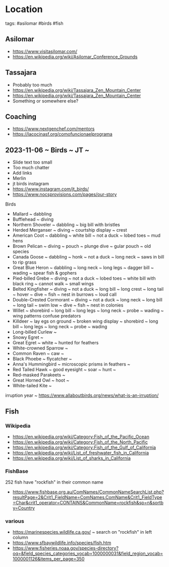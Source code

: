 # Location

tags: #asilomar #birds #fish

## Asilomar

* https://www.visitasilomar.com/
* https://en.wikipedia.org/wiki/Asilomar_Conference_Grounds


## Tassajara

* Probably too much
* https://en.wikipedia.org/wiki/Tassajara_Zen_Mountain_Center
* https://en.wikipedia.org/wiki/Tassajara_Zen_Mountain_Center
* Something or somewhere else?

## Coaching

* https://www.nextgenchef.com/mentors
* https://lacocinasf.org/comofuncionaelprograma


## 2023-11-06 ~ Birds ~ JT ~

* Slide text too small
* Too much chatter
* Add links
* Merlin
* jt birds instagram
* https://www.instagram.com/jt_birds/
* https://www.nocsprovisions.com/pages/our-story

Birds

* Mallard ~ dabbling
* Bufflehead ~ diving
* Northern Shoveler ~ dabbling ~ big bill with bristles
* Herded Merganser ~ diving ~ courtship display ~ crest
* American Coot ~ dabbling ~ white bill ~ not a duck ~ lobed toes ~ mud hens
* Brown Pelican ~ diving ~ pouch ~ plunge dive ~ gular pouch ~ old species
* Canada Goose ~ dabbling ~ honk ~ not a duck ~ long neck ~ saws in bill to rip grass
* Great Blue Heron ~ dabbling ~ long neck ~ long legs ~ dagger bill ~ wading ~ spear fish & gophers
* Pied-billed Grebe ~ diving ~ not a duck ~ lobed toes ~ white bill with black ring ~ cannot walk ~ small wings
* Belted Kingfisher ~ diving ~ not a duck ~ long bill ~ long crest ~ long tail ~ hover ~ dive ~ fish ~ nest in burrows ~ loud call
* Double-Crested Cormorant ~ diving ~ not a duck ~ long neck ~ long bill ~ long tail ~ swim low ~ dive ~ fish ~ nest in colonies
* Willet ~ shorebird ~ long bill ~ long legs ~ long neck ~ probe ~ wading ~ wing patterns confuse predators
* Killdeer ~ lay egs on ground ~ broken wing display ~ shorebird ~ long bill ~ long legs ~ long neck ~ probe ~ wading
* Long-billed Curlew ~
* Snowy Egret ~
* Great Egret ~ white ~ hunted for feathers
* White-crowned Sparrow ~
* Common Raven ~ caw ~
* Black Phoebe ~ flycatcher ~
* Anna's Hummingbird ~ microscopic prisms in feathers ~
* Red Tailed Hawk ~ good eyesight ~ soar ~ hunt ~
* Red-masked Parakeets ~
* Great Horned Owl ~ hoot ~
* White-tailed Kite ~

irruption year ~ https://www.allaboutbirds.org/news/what-is-an-irruption/


## Fish

### Wikipedia

* https://en.wikipedia.org/wiki/Category:Fish_of_the_Pacific_Ocean
* https://en.wikipedia.org/wiki/Category:Fish_of_the_North_Pacific
* https://en.wikipedia.org/wiki/Category:Fish_of_the_Gulf_of_California
* https://en.wikipedia.org/wiki/List_of_freshwater_fish_in_California
* https://en.wikipedia.org/wiki/List_of_sharks_in_California

### FishBase

252 fish have "rockfish" in their common name

* https://www.fishbase.org.au/ComNames/CommonNameSearchList.php?resultPage=2&Crit1_FieldName=ComNames.ComName&Crit1_FieldType=Char&crit1_operator=CONTAINS&CommonName=rockfish&sp=n&sortby=Country


### various

* https://marinespecies.wildlife.ca.gov/ ~ search on "rockfish" in left column
* https://www.sfbaywildlife.info/species/fish.htm
* https://www.fisheries.noaa.gov/species-directory?oq=&field_species_categories_vocab=1000000031&field_region_vocab=1000001126&items_per_page=350
